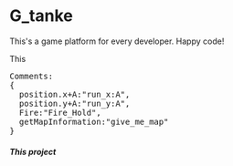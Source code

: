 # G_tanke
This's a game platform for every developer.
Happy code!

This
<pre>
Comments:
{
  position.x+A:"run_x:A",
  position.y+A:"run_y:A",
  Fire:"Fire_Hold",
  getMapInformation:"give_me_map"
}
</pre>
<h5>This project</h5>
